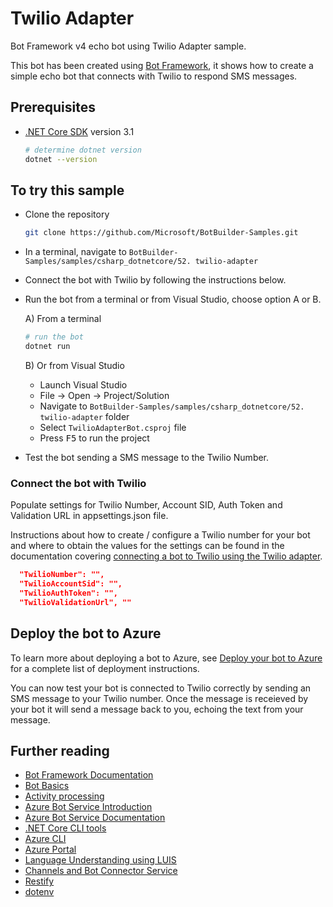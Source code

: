 ﻿# Twilio Adapter

Bot Framework v4 echo bot using Twilio Adapter sample.

This bot has been created using [Bot Framework](https://dev.botframework.com), it shows how to create a simple echo bot that connects with Twilio to respond SMS messages.

## Prerequisites

- [.NET Core SDK](https://dotnet.microsoft.com/download) version 3.1

  ```bash
  # determine dotnet version
  dotnet --version
  ```

## To try this sample

- Clone the repository

    ```bash
    git clone https://github.com/Microsoft/BotBuilder-Samples.git
    ```

- In a terminal, navigate to `BotBuilder-Samples/samples/csharp_dotnetcore/52. twilio-adapter`

- Connect the bot with Twilio by following the instructions below.

- Run the bot from a terminal or from Visual Studio, choose option A or B.

  A) From a terminal

  ```bash
  # run the bot
  dotnet run
  ```

  B) Or from Visual Studio

  - Launch Visual Studio
  - File -> Open -> Project/Solution
  - Navigate to `BotBuilder-Samples/samples/csharp_dotnetcore/52. twilio-adapter` folder
  - Select `TwilioAdapterBot.csproj` file
  - Press <kbd>F5</kbd> to run the project

- Test the bot sending a SMS message to the Twilio Number.

### Connect the bot with Twilio

Populate settings for Twilio Number, Account SID, Auth Token and Validation URL in appsettings.json file. 

Instructions about how to create / configure a Twilio number for your bot and where to obtain the values for the settings can be found in the documentation covering [connecting a bot to Twilio using the Twilio adapter](https://docs.microsoft.com/en-us/azure/bot-service/bot-service-channel-connect-twilio?view=azure-bot-service-4.0#connect-a-bot-to-twilio-using-the-twilio-adapter).

```json
  "TwilioNumber": "",
  "TwilioAccountSid": "",
  "TwilioAuthToken": "",
  "TwilioValidationUrl", ""
```

## Deploy the bot to Azure

To learn more about deploying a bot to Azure, see [Deploy your bot to Azure](https://aka.ms/azuredeployment) for a complete list of deployment instructions.

You can now test your bot is connected to Twilio correctly by sending an SMS message to your Twilio number.  Once the message is receieved by your bot it will send a message back to you, echoing the text from your message.

## Further reading

- [Bot Framework Documentation](https://docs.botframework.com)
- [Bot Basics](https://docs.microsoft.com/azure/bot-service/bot-builder-basics?view=azure-bot-service-4.0)
- [Activity processing](https://docs.microsoft.com/en-us/azure/bot-service/bot-builder-concept-activity-processing?view=azure-bot-service-4.0)
- [Azure Bot Service Introduction](https://docs.microsoft.com/azure/bot-service/bot-service-overview-introduction?view=azure-bot-service-4.0)
- [Azure Bot Service Documentation](https://docs.microsoft.com/azure/bot-service/?view=azure-bot-service-4.0)
- [.NET Core CLI tools](https://docs.microsoft.com/en-us/dotnet/core/tools/?tabs=netcore2x)
- [Azure CLI](https://docs.microsoft.com/cli/azure/?view=azure-cli-latest)
- [Azure Portal](https://portal.azure.com)
- [Language Understanding using LUIS](https://docs.microsoft.com/en-us/azure/cognitive-services/luis/)
- [Channels and Bot Connector Service](https://docs.microsoft.com/en-us/azure/bot-service/bot-concepts?view=azure-bot-service-4.0)
- [Restify](https://www.npmjs.com/package/restify)
- [dotenv](https://www.npmjs.com/package/dotenv)
